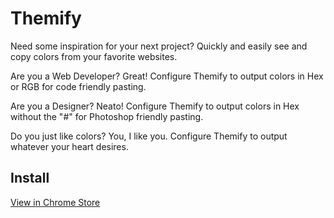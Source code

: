 # Themify
Need some inspiration for your next project? Quickly and easily see and copy colors from your favorite websites.

Are you a Web Developer? Great! Configure Themify to output colors in Hex or RGB for code friendly pasting.

Are you a Designer? Neato! Configure Themify to output colors in Hex without the "#" for Photoshop friendly pasting.

Do you just like colors? You, I like you. Configure Themify to output whatever your heart desires. 

## Install
[View in Chrome Store](https://chrome.google.com/webstore/detail/themify/depilomfokpbdjhmagangenafijekkjc?hl=en&authuser=0)

